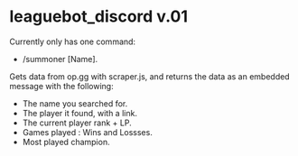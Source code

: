 # leaguebot_discord v.01

Currently only has one command:
  - /summoner [Name].
 
 Gets data from op.gg with scraper.js, and returns the data as an embedded message with the following:
  - The name you searched for.
  - The player it found, with a link.
  - The current player rank + LP.
  - Games played : Wins and Lossses.
  - Most played champion.
